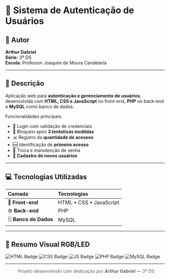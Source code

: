 # 🧠 Sistema de Autenticação de Usuários

## 👤 Autor
**Arthur Gabriel**  
**Série:** 3º DS  
**Escola:** Professor Joaquim de Moura Candelaria  

---

## 📝 Descrição
Aplicação web para **autenticação e gerenciamento de usuários**, desenvolvida com **HTML, CSS e JavaScript** no front-end, **PHP** no back-end e **MySQL** como banco de dados.  

Funcionalidades principais:  
- 🔐 Login com validação de credenciais  
- 🚫 Bloqueio após **3 tentativas inválidas**  
- 📊 Registro da **quantidade de acessos**  
- 🆕 Identificação de **primeiro acesso**  
- 🔄 Troca e manutenção de senha  
- 👤 **Cadastro de novos usuários**

---

## 💻 Tecnologias Utilizadas

| Camada | Tecnologias |
|:-------|:------------|
| 🎨 **Front-end** | HTML • CSS • JavaScript |
| ⚙️ **Back-end** | PHP |
| 🗄️ **Banco de Dados** | MySQL |

---

## 🧾 Resumo Visual RGB/LED

![HTML Badge](https://img.shields.io/badge/HTML5-FF3C38?style=flat-square&logo=html5&logoColor=white)
![CSS Badge](https://img.shields.io/badge/CSS3-1572B6?style=flat-square&logo=css3&logoColor=white)
![JS Badge](https://img.shields.io/badge/JavaScript-F7DF1E?style=flat-square&logo=javascript&logoColor=black)
![PHP Badge](https://img.shields.io/badge/PHP-6E2DAD?style=flat-square&logo=php&logoColor=white)
![MySQL Badge](https://img.shields.io/badge/MySQL-00F0FF?style=flat-square&logo=mysql&logoColor=white)

---


> Projeto desenvolvido com dedicação por **Arthur Gabriel** — 3º DS
